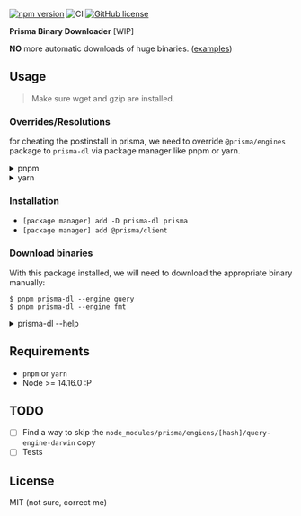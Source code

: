 [![npm version](https://badge.fury.io/js/prisma-dl.svg)](https://www.npmjs.com/package/prisma-dl)
![CI](https://github.com/youjinbu/prisma-dl/workflows/ci/badge.svg)
[![GitHub license](https://img.shields.io/badge/license-MIT-lightgrey.svg?maxAge=2592000)]()

**Prisma Binary Downloader** [WIP]

**NO** more automatic downloads of huge binaries. ([examples](/examples))

## Usage

> Make sure wget and gzip are installed.

### Overrides/Resolutions

for cheating the postinstall in prisma, we need to override `@prisma/engines` package to `prisma-dl` via package manager like pnpm or yarn.

<details>
  <summary>pnpm</summary>

```json
{
  "pnpm": {
    "overrides": {
      "@prisma/engines": "npm:prisma-dl@latest"
    }
  }
}
```
</details>

<details>
  <summary>yarn</summary>

```json
{
  "resolutions": {
    "@prisma/engines": "https//registry.npmjs.org/prisma-dl/-/prisma-dl-__LATEST_VERSION__.tgz"
  }
}
```
</details>

### Installation

- `[package manager] add -D prisma-dl prisma`
- `[package manager] add @prisma/client`


### Download binaries

With this package installed, we will need to download the appropriate binary manually:

```
$ pnpm prisma-dl --engine query
$ pnpm prisma-dl --engine fmt
```

<details>
<summary>prisma-dl --help</summary>

```
Usage

  $ prisma-dl  [options]

Options

   -h, --help  Display this help message
     --engine  Engine type
               <query|fmt|migration|introspection>
               Defaults to query
   --platform  Engine Platform
               <native|darwin|linux-musl|windows|...>
               Defaults to native
    --project  Project Root
               Defaults to current directory
      --print  Print fetch options without downloading binary
        --out  Output dir
               Defaults to [project root]/binaries
```
</details>

## Requirements

- `pnpm` or `yarn`
- Node >= 14.16.0 :P

## TODO

- [ ] Find a way to skip the `node_modules/prisma/engiens/[hash]/query-engine-darwin` copy
- [ ] Tests

## License

MIT (not sure, correct me)
